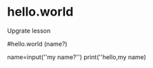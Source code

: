# hello.world
Upgrate lesson

#hello.world
(name?)

name=input(''my name?'')
print(''hello,my name)
